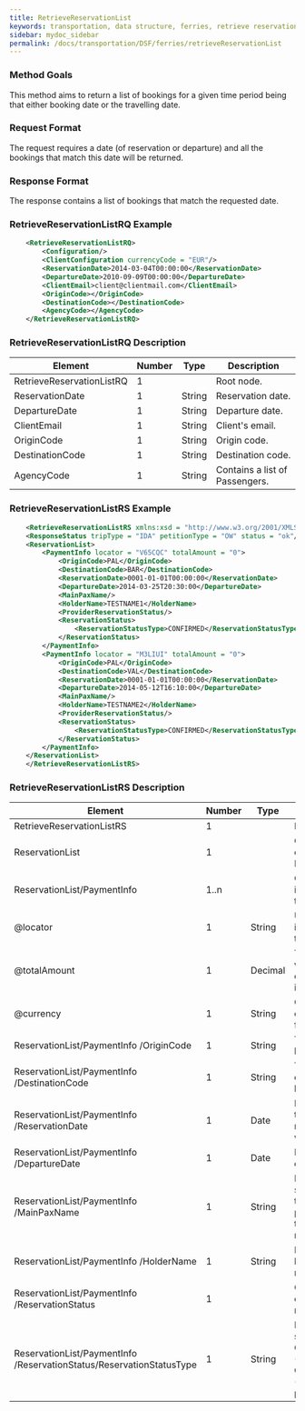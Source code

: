 ```yaml
---
title: RetrieveReservationList
keywords: transportation, data structure, ferries, retrieve reservation list
sidebar: mydoc_sidebar
permalink: /docs/transportation/DSF/ferries/retrieveReservationList
---
```




### Method Goals


This method aims to return a list of bookings for a given time period
being that either booking date or the travelling date.



### Request Format


The request requires a date (of reservation or departure) and all the
bookings that match this date will be returned.



### Response Format


The response contains a list of bookings that match the requested date.

### RetrieveReservationListRQ Example


~~~xml
    <RetrieveReservationListRQ>
        <Configuration/>
        <ClientConfiguration currencyCode = "EUR"/>
        <ReservationDate>2014-03-04T00:00:00</ReservationDate>
        <DepartureDate>2010-09-09T00:00:00</DepartureDate>
        <ClientEmail>client@clientmail.com</ClientEmail>
        <OriginCode></OriginCode>
        <DestinationCode></DestinationCode>
        <AgencyCode></AgencyCode>
    </RetrieveReservationListRQ>
~~~


### RetrieveReservationListRQ Description



| **Element**				| **Number**	| **Type**	| **Description**					|
| ------------------------------------- | ------------- | ------------- | ----------------------------------------------------- |
| RetrieveReservationListRQ     	| 1    		|		| Root node.						|
| ReservationDate               	| 1 		| String	| Reservation date.					|
| DepartureDate                 	| 1 		| String	| Departure date.					|
| ClientEmail                   	| 1  		| String	| Client's email.					|
| OriginCode                    	| 1 		| String	| Origin code.						|
| DestinationCode               	| 1 		| String	| Destination code.					|
| AgencyCode                    	| 1 		| String	| Contains a list of Passengers.			|




### RetrieveReservationListRS Example


~~~xml
    <RetrieveReservationListRS xmlns:xsd = "http://www.w3.org/2001/XMLSchema" xmlns:xsi = "http://www.w3.org/2001/XMLSchema-instance">
    <ResponseStatus tripType = "IDA" petitionType = "OW" status = "ok"/>
    <ReservationList>
        <PaymentInfo locator = "V65CQC" totalAmount = "0">
            <OriginCode>PAL</OriginCode>
            <DestinationCode>BAR</DestinationCode>
            <ReservationDate>0001-01-01T00:00:00</ReservationDate>
            <DepartureDate>2014-03-25T20:30:00</DepartureDate>
            <MainPaxName/>
            <HolderName>TESTNAME1</HolderName>
            <ProviderReservationStatus/>
            <ReservationStatus>
                <ReservationStatusType>CONFIRMED</ReservationStatusType>
            </ReservationStatus>
        </PaymentInfo>
        <PaymentInfo locator = "M3LIUI" totalAmount = "0">
            <OriginCode>PAL</OriginCode>
            <DestinationCode>VAL</DestinationCode>
            <ReservationDate>0001-01-01T00:00:00</ReservationDate>
            <DepartureDate>2014-05-12T16:10:00</DepartureDate>
            <MainPaxName/>
            <HolderName>TESTNAME2</HolderName>
            <ProviderReservationStatus/>
            <ReservationStatus>
                <ReservationStatusType>CONFIRMED</ReservationStatusType>
            </ReservationStatus>
        </PaymentInfo>
    </ReservationList>
    </RetrieveReservationListRS>
~~~


### RetrieveReservationListRS Description



| **Element**				| **Number**	| **Type**	| **Description**						|
| ------------------------------------- | ------------- | ------------- | ------------------------------------------------------------- |
| RetrieveReservationListRS     	| 1    		|		| Root node.							|
| ReservationList               	| 1    		|		| Contains a list of Reservations.				|
| ReservationList/PaymentInfo   	| 1..n   	|		| Contains the information of the payment.			|
| @locator                 		| 1 		| String	| Unique identifier of the locator.				|
| @totalAmount             		| 1 		| Decimal	| Total amount. with taxes and other charges included.		|
| @currency                		| 1 		| String	| Currency code of the fare.					|
| ReservationList/PaymentInfo /OriginCode | 1 		| String	| Trip origin location code.					|
| ReservationList/PaymentInfo /DestinationCode | 1 	| String	| Trip destination location code.				|
| ReservationList/PaymentInfo /ReservationDate | 1 	| Date		| Date on which the reservation was made.			|
| ReservationList/PaymentInfo /DepartureDate | 1 	| Date		| Departure date.						|
| ReservationList/PaymentInfo /MainPaxName | 1 		| String	| Name and surname of the main passenger of the reservation.	|
| ReservationList/PaymentInfo /HolderName | 1 		| String	| Name of the holder of the reservation.			|
| ReservationList/PaymentInfo /ReservationStatus | 1    |		| Current status of the reservation.				|
| ReservationList/PaymentInfo /ReservationStatus/ReservationStatusType | 1 | String | Reservation status: CONFIRMED (OK), CANCELLED (Change of programming).	|



